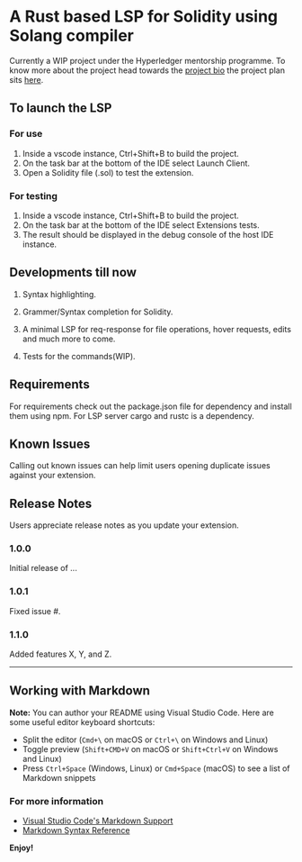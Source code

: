 # A Rust based LSP for Solidity using Solang compiler

Currently a WIP project under the Hyperledger mentorship programme.
To know more about the project head towards the [project bio](https://wiki.hyperledger.org/display/INTERN/Create+a+new+Solidity+Language+Server+%28SLS%29+using+Solang+Compiler) the project plan sits [here](https://wiki.hyperledger.org/pages/viewpage.action?pageId=31202927).

## To launch the LSP

### For use

1. Inside a vscode instance, Ctrl+Shift+B to build the project.
2. On the task bar at the bottom of the IDE select Launch Client.
3. Open a Solidity file (.sol) to test the extension.

### For testing

1. Inside a vscode instance, Ctrl+Shift+B to build the project.
2. On the task bar at the bottom of the IDE select Extensions tests.
3. The result should be displayed in the debug console of the host IDE instance.

## Developments till now

1. Syntax highlighting.

2. Grammer/Syntax completion for Solidity.

3. A minimal LSP for req-response for file operations, hover requests, edits and much more to come.

4. Tests for the commands(WIP).

## Requirements

For requirements check out the package.json file for dependency and install them using npm.
For LSP server cargo and rustc is a dependency.

## Known Issues

Calling out known issues can help limit users opening duplicate issues against your extension.

## Release Notes

Users appreciate release notes as you update your extension.

### 1.0.0

Initial release of ...

### 1.0.1

Fixed issue #.

### 1.1.0

Added features X, Y, and Z.

-----------------------------------------------------------------------------------------------------------

## Working with Markdown

**Note:** You can author your README using Visual Studio Code.  Here are some useful editor keyboard shortcuts:

* Split the editor (`Cmd+\` on macOS or `Ctrl+\` on Windows and Linux)
* Toggle preview (`Shift+CMD+V` on macOS or `Shift+Ctrl+V` on Windows and Linux)
* Press `Ctrl+Space` (Windows, Linux) or `Cmd+Space` (macOS) to see a list of Markdown snippets

### For more information

* [Visual Studio Code's Markdown Support](http://code.visualstudio.com/docs/languages/markdown)
* [Markdown Syntax Reference](https://help.github.com/articles/markdown-basics/)

**Enjoy!**